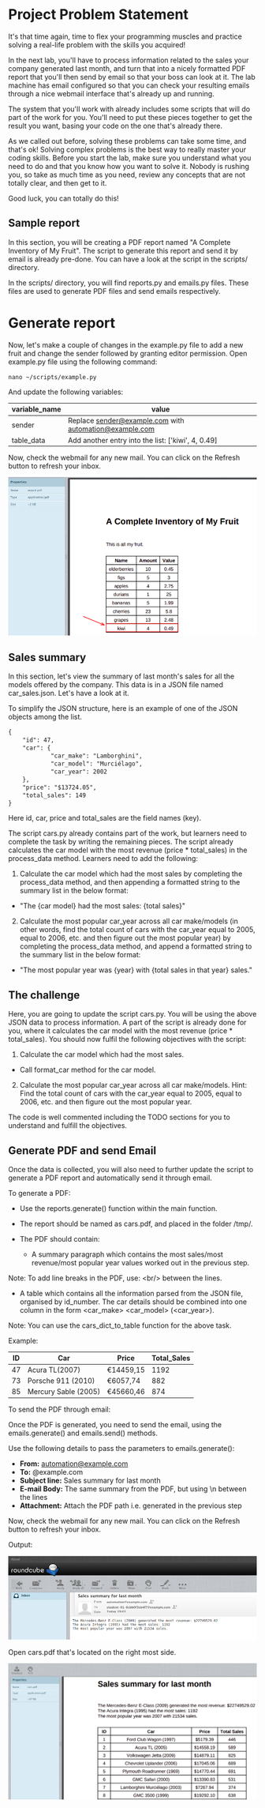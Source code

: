 # Project Problem Statement
It's that time again, time to flex your programming muscles and practice solving a real-life problem with the skills you acquired!

In the next lab, you'll have to process information related to the sales your company generated last month, and turn that into a nicely formatted PDF report that you'll then send by email so that your boss can look at it. The lab machine has email configured so that you can check your resulting emails through a nice webmail interface that's already up and running.

The system that you'll work with already includes some scripts that will do part of the work for you. You'll need to put these pieces together to get the result you want, basing your code on the one that's already there.

As we called out before, solving these problems can take some time, and that's ok! Solving complex problems is the best way to really master your coding skills. Before you start the lab, make sure you understand what you need to do and that you know how you want to solve it. Nobody is rushing you, so take as much time as you need, review any concepts that are not totally clear, and then get to it.

Good luck, you can totally do this!

## Sample report
In this section, you will be creating a PDF report named "A Complete Inventory of My Fruit". The script to generate this report and send it by email is already pre-done. You can have a look at the script in the scripts/ directory.

In the scripts/ directory, you will find reports.py and emails.py files. These files are used to generate PDF files and send emails respectively.

# Generate report

Now, let's make a couple of changes in the example.py file to add a new fruit and change the sender followed by granting editor permission. Open example.py file using the following command:
    
    nano ~/scripts/example.py

And update the following variables:

|variable_name |value |
|---------------|-------|
|sender|Replace sender@example.com with automation@example.com|
|table_data|Add another entry into the list: ['kiwi', 4, 0.49]|

Now, check the webmail for any new mail. You can click on the Refresh button to refresh your inbox.

![](img/1.png)

## Sales summary

In this section, let's view the summary of last month's sales for all the models offered by the company. This data is in a JSON file named car_sales.json. Let's have a look at it.

To simplify the JSON structure, here is an example of one of the JSON objects among the list.

    {
        "id": 47,
        "car": {
                "car_make": "Lamborghini",
                "car_model": "Murciélago",
                "car_year": 2002
        },
        "price": "$13724.05",
        "total_sales": 149
    }

Here id, car, price and total_sales are the field names (key).

The script cars.py already contains part of the work, but learners need to complete the task by writing the remaining pieces. The script already calculates the car model with the most revenue (price * total_sales) in the process_data method. Learners need to add the following:

1. Calculate the car model which had the most sales by completing the process_data method, and then appending a formatted string to the summary list in the below format:

- "The {car model} had the most sales: {total sales}"

2. Calculate the most popular car_year across all car make/models (in other words, find the total count of cars with the car_year equal to 2005, equal to 2006, etc. and then figure out the most popular year) by completing the process_data method, and append a formatted string to the summary list in the below format:

- "The most popular year was {year} with {total sales in that year} sales."

## The challenge
Here, you are going to update the script cars.py. You will be using the above JSON data to process information. A part of the script is already done for you, where it calculates the car model with the most revenue (price * total_sales). You should now fulfil the following objectives with the script:

1. Calculate the car model which had the most sales.
- Call format_car method for the car model.

2. Calculate the most popular car_year across all car make/models.
Hint: Find the total count of cars with the car_year equal to 2005, equal to 2006, etc. and then figure out the most popular year.

The code is well commented including the TODO sections for you to understand and fulfill the objectives.

## Generate PDF and send Email
Once the data is collected, you will also need to further update the script to generate a PDF report and automatically send it through email.

To generate a PDF:

- Use the reports.generate() function within the main function.

- The report should be named as cars.pdf, and placed in the folder /tmp/.

- The PDF should contain:

    - A summary paragraph which contains the most sales/most revenue/most popular year values worked out in the previous step.

Note: To add line breaks in the PDF, use: \<br/> between the lines.
    
- A table which contains all the information parsed from the JSON file, organised by id_number. The car details should be combined into one column in the form <car_make> <car_model> (<car_year>).

Note: You can use the cars_dict_to_table function for the above task.

Example:

|ID|Car|Price|Total_Sales|
|---|---|---|---|
|47|Acura TL(2007)|€14459,15|1192|
|73|Porsche 911 (2010)|€6057,74|882|
|85|Mercury Sable (2005)|€45660,46|874|

To send the PDF through email:

Once the PDF is generated, you need to send the email, using the emails.generate() and emails.send() methods.

Use the following details to pass the parameters to emails.generate():

- **From:** automation@example.com
- **To:** <user>@example.com
- **Subject line:** Sales summary for last month
- **E-mail Body:** The same summary from the PDF, but using \n between the lines
- **Attachment:** Attach the PDF path i.e. generated in the previous step

Now, check the webmail for any new mail. You can click on the Refresh button to refresh your inbox.

Output:

![](img/2.png)

Open cars.pdf that's located on the right most side.

![](img/3.png)
